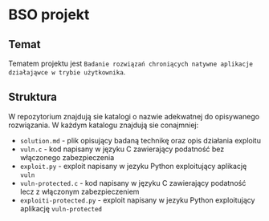# BSO projekt

## Temat

Tematem projektu jest `Badanie rozwiązań chroniących natywne aplikacje działająwce w trybie użytkownika`.

## Struktura

W repozytorium znajdują sie katalogi o nazwie adekwatnej do opisywanego rozwiązania. W każdym katalogu znajdują sie conajmniej:

* `solution.md` - plik opisujący badaną technikę oraz opis działania exploitu
* `vuln.c` - kod napisany w języku C zawierający podatność bez włączonego zabezpieczenia
* `exploit.py` - exploit napisany w jezyku Python exploitujący aplikację `vuln`
* `vuln-protected.c` - kod napisany w języku C zawierający podatność lecz z włączonym zabezpieczeniem
* `exploiti-protected.py` - exploit napisany w jezyku Python exploitujący aplikację `vuln-protected`
